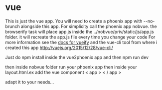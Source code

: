 # vue

This is just the vue app. You will need to create a phoenix app with --no-brunch alongside this app. For simplicity call the phoenix app nobvue.
the browserify task will place app.js inside the  ../nobvue/priv/static/js/app.js folder.
it will recreate the app.js file every time you change your code
For more information see the [docs for vueify](https://github.com/vuejs/vueify) and the vue-cli tool from where i created this app
http://vuejs.org/2015/12/28/vue-cli/



Just do 
npm install
inside the vue2phoenix app
and then
npm run dev

then
inside nobvue folder run your phoenix app
then inside your layout.html.ex add the vue component < app > < / app >



adapt it to your needs...


